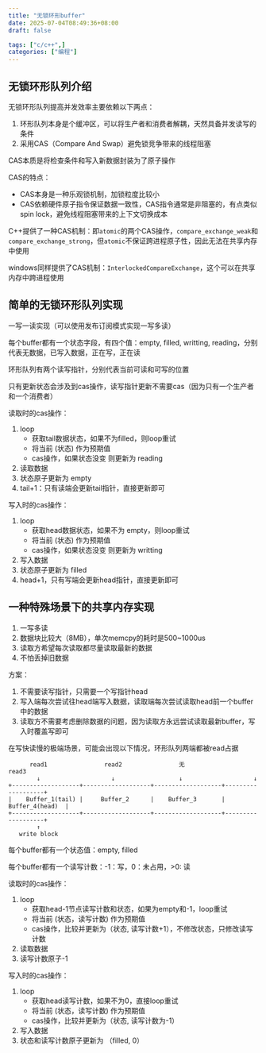 ```yaml
---
title: "无锁环形buffer"
date: 2025-07-04T08:49:36+08:00
draft: false

tags: ["c/c++",]
categories: ["编程"]
---
```


## 无锁环形队列介绍

无锁环形队列提高并发效率主要依赖以下两点：

1. 环形队列本身是个缓冲区，可以将生产者和消费者解耦，天然具备并发读写的条件
2. 采用CAS（Compare And Swap）避免锁竞争带来的线程阻塞

CAS本质是将检查条件和写入新数据封装为了原子操作

CAS的特点：

- CAS本身是一种乐观锁机制，加锁粒度比较小
- CAS依赖硬件原子指令保证数据一致性，CAS指令通常是非阻塞的，有点类似spin lock，避免线程阻塞带来的上下文切换成本

C++提供了一种CAS机制：即`atomic`的两个CAS操作，`compare_exchange_weak`和`compare_exchange_strong`，但`atomic`不保证跨进程原子性，因此无法在共享内存中使用

windows同样提供了CAS机制：`InterlockedCompareExchange`，这个可以在共享内存中跨进程使用

## 简单的无锁环形队列实现

一写一读实现（可以使用发布订阅模式实现一写多读）

每个buffer都有一个状态字段，有四个值：empty, filled, writting, reading，分别代表无数据，已写入数据，正在写，正在读

环形队列有两个读写指针，分别代表当前可读和可写的位置

只有更新状态会涉及到cas操作，读写指针更新不需要cas（因为只有一个生产者和一个消费者）

读取时的cas操作：
1. loop
    - 获取tail数据状态，如果不为filled，则loop重试
    - 将当前 (状态) 作为预期值
    - cas操作，如果状态没变 则更新为 reading
3. 读取数据
4. 状态原子更新为 empty
5. tail+1：只有读端会更新tail指针，直接更新即可

写入时的cas操作：
1. loop
    - 获取head数据状态，如果不为 empty，则loop重试
    - 将当前 (状态) 作为预期值
    - cas操作，如果状态没变 则更新为 writting
2. 写入数据
3. 状态原子更新为 filled
5. head+1，只有写端会更新head指针，直接更新即可

## 一种特殊场景下的共享内存实现

1. 一写多读
2. 数据块比较大（8MB），单次memcpy的耗时是500~1000us
3. 读取方希望每次读取都尽量读取最新的数据
4. 不怕丢掉旧数据

方案：
1. 不需要读写指针，只需要一个写指针head
2. 写入端每次尝试往head端写入数据，读取端每次尝试读取head前一个buffer中的数据
3. 读取方不需要考虑删除数据的问题，因为读取方永远尝试读取最新buffer，写入时覆盖写即可

在写快读慢的极端场景，可能会出现以下情况，环形队列两端都被read占据

```text
      read1                read2                无                 read3
        ↓                    ↓                  ↓                    ↓
+-------------------+-------------------+-------------------+-------------------+
|    Buffer_1(tail) |     Buffer_2      |    Buffer_3       |   Buffer_4(head)  |
+-------------------+-------------------+-------------------+-------------------+
        ↑
   write block
```

每个buffer都有一个状态值：empty, filled

每个buffer都有一个读写计数：-1：写，0：未占用，>0: 读

读取时的cas操作：
1. loop
    - 获取head-1节点读写计数和状态，如果为empty和-1，loop重试
    - 将当前 (状态，读写计数) 作为预期值
    - cas操作，比较并更新为（状态, 读写计数+1），不修改状态，只修改读写计数
2. 读取数据
3. 读写计数原子-1

写入时的cas操作：
1. loop
    - 获取head读写计数，如果不为0，直接loop重试
    - 将当前 (状态，读写计数) 作为预期值
    - cas操作，比较并更新为（状态, 读写计数为-1）
3. 写入数据
4. 状态和读写计数原子更新为 （filled, 0）
